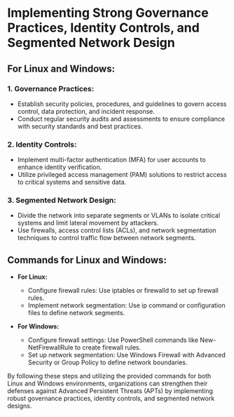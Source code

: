 # Implementing Strong Governance Practices, Identity Controls, and Segmented Network Design

## For Linux and Windows:

### 1. Governance Practices:
- Establish security policies, procedures, and guidelines to govern access control, data protection, and incident response.
- Conduct regular security audits and assessments to ensure compliance with security standards and best practices.

### 2. Identity Controls:
- Implement multi-factor authentication (MFA) for user accounts to enhance identity verification.
- Utilize privileged access management (PAM) solutions to restrict access to critical systems and sensitive data.

### 3. Segmented Network Design:
- Divide the network into separate segments or VLANs to isolate critical systems and limit lateral movement by attackers.
- Use firewalls, access control lists (ACLs), and network segmentation techniques to control traffic flow between network segments.

## Commands for Linux and Windows:
- **For Linux:**
  - Configure firewall rules: Use iptables or firewalld to set up firewall rules.
  - Implement network segmentation: Use ip command or configuration files to define network segments.
  
- **For Windows:**
  - Configure firewall settings: Use PowerShell commands like New-NetFirewallRule to create firewall rules.
  - Set up network segmentation: Use Windows Firewall with Advanced Security or Group Policy to define network boundaries.

By following these steps and utilizing the provided commands for both Linux and Windows environments, organizations can strengthen their defenses against Advanced Persistent Threats (APTs) by implementing robust governance practices, identity controls, and segmented network designs.
